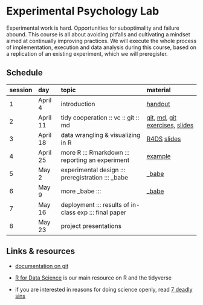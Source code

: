 # Experimental Psychology Lab

Experimental work is hard. Opportunities for suboptimality and failure abound. This course is
all about avoiding pitfalls and cultivating a mindset aimed at continually improving
practices. We will execute the whole process of implementation, execution and data analysis
during this course, based on a replication of an existing experiment, which we will preregister.

## Schedule

session | day | topic | material
:--- | :--- | :--- | :---
1  | April 4 | introduction | [handout](handouts/01_intro.pdf)
2  | April 11 | tidy cooperation :: vc :: git :: md | [git](https://git-scm.com/), [md](https://guides.github.com/features/mastering-markdown/), [git exercises](handouts/02_git_exercises.md), [slides](slides/02_tidy_cooperation.pdf)
3  | April 18 | data wrangling & visualizing in R | [R4DS](http://r4ds.had.co.nz) [slides](slides/03_R_intro.html)
4  | April 25 | more R ::: Rmarkdown ::: reporting an experiment | [example](handouts/02_expReport.html)
5  | May 2 | experimental design ::: preregistration ::: \_babe | [\_babe](https://babe-project.github.io/babe_site/index.html)
6  | May 9 | more \_babe :::  | [\_babe](https://babe-project.github.io/babe_site/index.html)
7  | May 16 |  deployment ::: results of in-class exp ::: final paper |
8  | May 23 |  project presentations | 

## Links & resources

- [documentation on git](https://git-scm.com/doc)

- [R for Data Science](http://r4ds.had.co.nz) is our main resource on R and the tidyverse

- if you are interested in reasons for doing science openly, read [7 deadly sins](https://press.princeton.edu/titles/10970.html)
